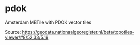 # pdok

Amsterdam MBTile with PDOK vector tiles

Source: https://geodata.nationaalgeoregister.nl/beta/topotiles-viewer/#8/52.33/5.19
